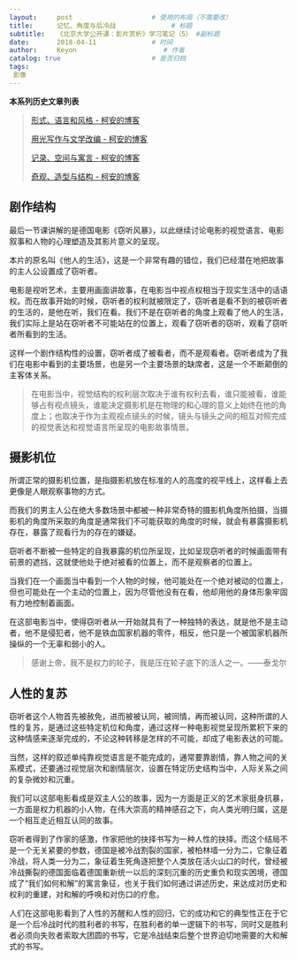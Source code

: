 ```yaml
---
layout:     post                    # 使用的布局（不需要改）
title:      记忆、角度与后冷战              # 标题 
subtitle:   《北京大学公开课：影片赏析》学习笔记（5） #副标题
date:       2018-04-11              # 时间
author:     Keyon                      # 作者
catalog: true                       # 是否归档
tags:
 影像
---
```


**本系列历史文章列表**

> [形式、语言和风格 - 柯安的博客](https://keanchen.github.io/2018/03/24/movies1-2018/)
> 
> [用光写作与文学改编 - 柯安的博客](https://keanchen.github.io/2018/03/29/movies2-2018/)
> 
> [记录、空间与寓言 - 柯安的博客](https://keanchen.github.io/2018/04/08/movies3-2018/)
> 
> [奇观、造型与结构 - 柯安的博客](https://keanchen.github.io/2018/04/09/movies4-2018/)

## 剧作结构
最后一节课讲解的是德国电影《窃听风暴》，以此继续讨论电影的视觉语言、电影叙事和人物的心理塑造及其影片意义的呈现。

本片的原名叫《他人的生活》，这是一个非常有趣的错位，我们已经潜在地把故事的主人公设置成了窃听者。

 电影是视听艺术，主要用画面讲故事，在电影当中视点权相当于现实生活中的话语权。而在故事开始的时候，窃听者的权利就被限定了，窃听者是看不到的被窃听者的生活的，是他在听，我们在看。我们不是在窃听者的角度上观看了他人的生活，我们实际上是站在窃听者不可能站在的位置上，观看了窃听者的窃听，观看了窃听者所看到的生活。

这样一个剧作结构性的设置，窃听者成了被看者，而不是观看者。窃听者成为了我们在电影中看到的主要场景，也是另一个主要场景的缺席者，这是一个不断颠倒的主客体关系。

> 在电影当中，视觉结构的权利层次取决于谁有权利去看，谁只能被看，谁能够占有视点镜头，谁能决定摄影机是在物理的和心理的意义上始终在他的角度上；也取决于作为主观视点镜头的时候，镜头与镜头之间的相互对照完成的视觉表达和视觉语言所呈现的电影故事情景。

## 摄影机位
所谓正常的摄影机位置，是指摄影机放在标准的人的高度的视平线上，这样看上去更像是人眼观察事物的方式。

而我们的男主人公在绝大多数场景中都被一种非常奇特的摄影机角度所拍摄，当摄影机的角度所采取的角度是通常我们不可能获取的角度的时候，就会有暴露摄影机存在，暴露了观看行为的存在的嫌疑。

窃听者不断被一些特定的自我暴露的机位所呈现，比如呈现窃听者的时候画面带有前景的遮挡，这就使他处于绝对被看的位置上，而不是观察者的位置上。

当我们在一个画面当中看到一个人物的时候，他可能处在一个绝对被动的位置上，但也可能处在一个主动的位置上，因为尽管他没有在看，他却用他的身体形象牢固有力地控制着画面。

在这部电影当中，使得窃听者从一开始就具有了一种独特的表达，就是他不是主动者，他不是侵犯者，他不是铁血国家机器的零件，相反，他只是一个被国家机器所操纵的一个无辜和弱小的人。

> 感谢上帝，我不是权力的轮子，我是压在轮子底下的活人之一。——泰戈尔

## 人性的复苏
窃听者这个人物首先被赦免，进而被被认同，被同情，再而被认同，这种所谓的人性的复苏，是通过这些特定机位和角度，通过这样一种电影视觉呈现所累积下来的这种情感来逐渐完成的，不论这种转移是怎样的不可能，却成了电影表达的可能。

当然，这样的叙述单纯靠视觉语言是不能完成的，通常要靠剧情，靠人物之间的关系模式，还要通过视觉层次和剧情层次，设置在特定历史结构当中，人际关系之间的复杂微妙和沉重。

我们可以这部电影看成是双主人公的故事，因为一方面是正义的艺术家挺身抗暴，一方面是权力机器的小人物，在伟大崇高的精神感召之下，向人类光明归属，这是一个相互走近相互认同的故事。

窃听者得到了作家的感激，作家把他的抉择书写为一种人性的抉择。而这个结局不是一个无关紧要的参数，德国是被冷战割裂的国家，被柏林墙一分为二，它象征着冷战，将人类一分为二，象征着生死角逐把整个人类放在活火山口的时代，曾经被冷战撕裂的德国面临着德国重新统一以后的深刻沉重的历史重负和现实困境，德国成了“我们如何和解”的寓言象征，也关于我们如何通过讲述历史，来达成对历史和权利的重建，对和解的呼唤和对伤口的疗愈。

人们在这部电影看到了人性的苏醒和人性的回归，它的成功和它的典型性正在于它是一个后冷战时代的胜利者的书写，在胜利者的单一逻辑下的书写，同时又是胜利者必须向失败者索取大团圆的书写，它是冷战结束后整个世界迫切地需要的大和解式的书写。